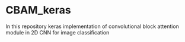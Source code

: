 # CBAM_keras
In this repository keras implementation of convolutional block attention module in 2D CNN for image classification
